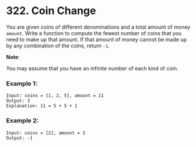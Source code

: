 # 322. Coin Change

You are given coins of different denominations and a total amount of money `amount`. Write a function to compute the fewest number of coins that you need to make up that amount. If that amount of money cannot be made up by any combination of the coins, return `-1`.

**Note**:

You may assume that you have an infinite number of each kind of coin.

### Example 1:
```
Input: coins = [1, 2, 5], amount = 11
Output: 3 
Explanation: 11 = 5 + 5 + 1
```

### Example 2:
```
Input: coins = [2], amount = 3
Output: -1
```
